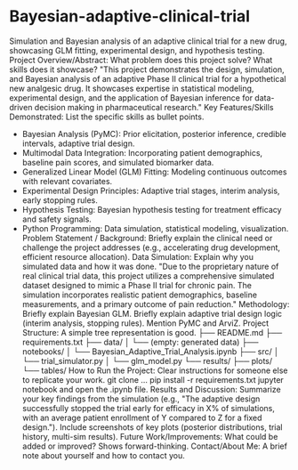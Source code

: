 # Bayesian-adaptive-clinical-trial
Simulation and Bayesian analysis of an adaptive clinical trial for a new drug, showcasing GLM fitting, experimental design, and hypothesis testing.
Project Overview/Abstract: What problem does this project solve? What skills does it showcase?
"This project demonstrates the design, simulation, and Bayesian analysis of an adaptive Phase II clinical trial for a hypothetical new analgesic drug. It showcases expertise in statistical modeling, experimental design, and the application of Bayesian inference for data-driven decision making in pharmaceutical research."
Key Features/Skills Demonstrated: List the specific skills as bullet points.
* Bayesian Analysis (PyMC): Prior elicitation, posterior inference, credible intervals, adaptive trial design.
* Multimodal Data Integration: Incorporating patient demographics, baseline pain scores, and simulated biomarker data.
* Generalized Linear Model (GLM) Fitting: Modeling continuous outcomes with relevant covariates.
* Experimental Design Principles: Adaptive trial stages, interim analysis, early stopping rules.
* Hypothesis Testing: Bayesian hypothesis testing for treatment efficacy and safety signals.
* Python Programming: Data simulation, statistical modeling, visualization.
Problem Statement / Background: Briefly explain the clinical need or challenge the project addresses (e.g., accelerating drug development, efficient resource allocation).
Data Simulation: Explain why you simulated data and how it was done.
"Due to the proprietary nature of real clinical trial data, this project utilizes a comprehensive simulated dataset designed to mimic a Phase II trial for chronic pain. The simulation incorporates realistic patient demographics, baseline measurements, and a primary outcome of pain reduction."
Methodology:
Briefly explain Bayesian GLM.
Briefly explain adaptive trial design logic (interim analysis, stopping rules).
Mention PyMC and ArviZ.
Project Structure: A simple tree representation is good.
├── README.md
├── requirements.txt
├── data/
│   └── (empty: generated data)
├── notebooks/
│   └── Bayesian_Adaptive_Trial_Analysis.ipynb
├── src/
│   └── trial_simulator.py
│   └── glm_model.py
└── results/
    ├── plots/
    └── tables/
How to Run the Project: Clear instructions for someone else to replicate your work.
git clone ...
pip install -r requirements.txt
jupyter notebook and open the .ipynb file.
Results and Discussion: Summarize your key findings from the simulation (e.g., "The adaptive design successfully stopped the trial early for efficacy in X% of simulations, with an average patient enrollment of Y compared to Z for a fixed design."). Include screenshots of key plots (posterior distributions, trial history, multi-sim results).
Future Work/Improvements: What could be added or improved? Shows forward-thinking.
Contact/About Me: A brief note about yourself and how to contact you.
